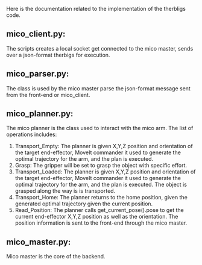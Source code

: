 Here is the documentation related to the implementation of the therbligs code.

## mico_client.py:
  The scripts creates a local socket get connected to the mico master, sends over a json-format therbigs for execution.
  
## mico_parser.py:
  The class is used by the mico master parse the json-format message sent from the front-end or mico_client.
  
## mico_planner.py:
  The mico planner is the class used to interact with the mico arm. 
  The list of operations includes:
  1. Transport_Empty: The planner is given X,Y,Z position and orientation of the target end-effector, MoveIt commander it used to generate the optimal trajectory for the arm, and the plan is executed.
  2. Grasp: The gripper will be set to grasp the object with specific effort.
  3. Transport_Loaded: The planner is given X,Y,Z position and orientation of the target end-effector, MoveIt commander it used to generate the optimal trajectory for the arm, and the plan is executed. The object is grasped along the way is is transported.
  4. Transport_Home: The planner returns to the home position, given the generated optimal trajectory given the current position.
  5. Read_Position: The planner calls get_current_pose().pose to get the current end-effector X,Y,Z position as well as the orientation. The position information is sent to the front-end through the mico master. 
  
## mico_master.py:
  Mico master is the core of the backend. 

